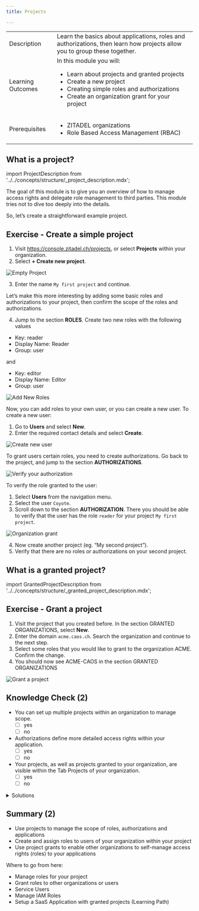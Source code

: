 ```yaml
---
title: Projects

---
```


|                   |                                                                                                                                                                                                                          |
| ----------------- | ------------------------------------------------------------------------------------------------------------------------------------------------------------------------------------------------------------------------ |
| Description       | Learn the basics about applications, roles and authorizations, then learn how projects allow you to group these together.                                                                                                       |
| Learning Outcomes | In this module you will: <ul><li>Learn about projects and granted projects</li><li>Create a new project</li><li>Creating simple roles and authorizations</li><li>Create an organization grant for your project</li></ul> |
| Prerequisites     | <ul><li>ZITADEL organizations</li><li>Role Based Access Management (RBAC)</li></ul>                                                                                                                                      |

## What is a project?

import ProjectDescription from '../../concepts/structure/_project_description.mdx';

<ProjectDescription name="ProjectDescription" />

The goal of this module is to give you an overview of how to manage access rights and delegate role management to third parties.
This module tries not to dive too deeply into the details.

So, let’s create a straightforward example project.

## Exercise - Create a simple project

1. Visit <https://console.zitadel.ch/projects>, or select **Projects** within your organization.
2. Select **+ Create new project**.

![Empty Project](/img/console_projects_empty.png)

3. Enter the name `My first project` and continue.

Let’s make this more interesting by adding some basic roles and authorizations to your project, then confirm the scope of the roles and authorizations.

4. Jump to the section **ROLES**. Create two new roles with the following values

* Key: reader
* Display Name: Reader
* Group: user

and

* Key: editor
* Display Name: Editor
* Group: user

![Add New Roles](/img/console_projects_add_new_roles.gif)

Now, you can add roles to your own user, or you can create a new user.
To create a new user:

1. Go to **Users** and select **New**.
2. Enter the required contact details and select **Create**.

![Create new user](/img/console_users_create_new_user.gif)

To grant users certain roles, you need to create authorizations.
Go back to the project, and jump to the section **AUTHORIZATIONS**.

![Verify your authorization](/img/console_projects_create_authorization.gif)

To verify the role granted to the user:

1. Select **Users** from the navigation menu.
2. Select the user `Coyote`.
3. Scroll down to the section **AUTHORIZATION**. There you should be able to verify that the user has the role `reader` for your project `My first project`.

![Organization grant](/img/console_projects_authorization_created.png)

4. Now create another project (eg. “My second project”).
5. Verify that there are no roles or authorizations on your second project.

## What is a granted project?

import GrantedProjectDescription from '../../concepts/structure/_granted_project_description.mdx';

<GrantedProjectDescription name="GrantedProjectDescription" />

## Exercise - Grant a project

1. Visit the project that you created before. In the section GRANTED ORGANIZATIONS, select 
**New**.
2. Enter the domain `acme.caos.ch`. Search the organization and continue to the next step.
3. Select some roles that you would like to grant to the organization ACME. Confirm the change.
4. You should now see ACME-CAOS in the section GRANTED ORGANIZATIONS

![Grant a project](/img/projects_create_org_grant_caos2acme.gif)

## Knowledge Check (2)

* You can set up multiple projects within an organization to manage scope.
    - [ ] yes
    - [ ] no
* Authorizations define more detailed access rights within your application.
    - [ ] yes
    - [ ] no
* Your projects, as well as projects granted to your organization, are visible within the Tab Projects of your organization.
    - [ ] yes
    - [ ] no

<details>
    <summary>
        Solutions
    </summary>

* You can setup multiple projects within an organization to manage scope
    - [x] yes
    - [ ] no
* Authorizations are define more detailed access rights within your application
    - [ ] yes
    - [x] no (Authorizations link users to certain roles)
* Your projects as well as projects granted to your organization are visible within the Tab Projects of your organization
    - [ ] yes
    - [x] no (Projects and Granted Projects are shown on different tabs)

</details>

## Summary (2)

* Use projects to manage the scope of roles, authorizations and applications
* Create and assign roles to users of your organization within your project
* Use project grants to enable other organizations to self-manage access rights (roles) to your applications

Where to go from here:

* Manage roles for your project
* Grant roles to other organizations or users
* Service Users
* Manage IAM Roles
* Setup a SaaS Application with granted projects (Learning Path)
